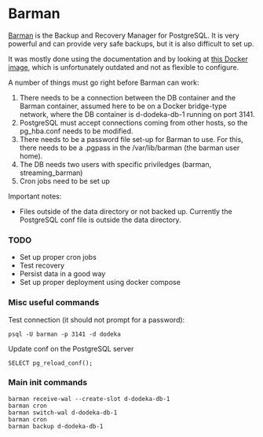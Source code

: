 # Barman

[Barman](https://docs.pgbarman.org/release/2.13) is the Backup and Recovery Manager for PostgreSQL. It is very powerful and can provide very safe backups, but it is also difficult to set up.

It was mostly done using the documentation and by looking at [this Docker image](https://github.com/ubc/barman-docker), which is unfortunately outdated and not as flexible to configure.

A number of things must go right before Barman can work:

1. There needs to be a connection between the DB container and the Barman container, assumed here to be on a Docker bridge-type network, where the DB container is d-dodeka-db-1 running on port 3141.
2. PostgreSQL must accept connections coming from other hosts, so the pg_hba.conf needs to be modified.
3. There needs to be a password file set-up for Barman to use. For this, there needs to be a .pgpass in the /var/lib/barman (the barman user home).
4. The DB needs two users with specific priviledges (barman, streaming_barman) 
5. Cron jobs need to be set up

Important notes:

* Files outside of the data directory or not backed up. Currently the PostgreSQL conf file is outside the data directory.

### TODO

* Set up proper cron jobs
* Test recovery
* Persist data in a good way
* Set up proper deployment using docker compose

### Misc useful commands

Test connection (it should not prompt for a password):
```shell
psql -U barman -p 3141 -d dodeka
```

Update conf on the PostgreSQL server
```postgresql
SELECT pg_reload_conf();
```

### Main init commands

```shell
barman receive-wal --create-slot d-dodeka-db-1
barman cron
barman switch-wal d-dodeka-db-1
barman cron
barman backup d-dodeka-db-1
```